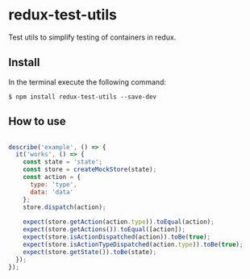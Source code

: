# redux-test-utils

Test utils to simplify testing of containers in redux.

## Install

In the terminal execute the following command:

```
$ npm install redux-test-utils --save-dev
```

## How to use

```js

describe('example', () => {
  it('works', () => {
    const state = 'state';
    const store = createMockStore(state);
    const action = {
      type: 'type',
      data: 'data'
    };
    store.dispatch(action);
    
    expect(store.getAction(action.type)).toEqual(action);
    expect(store.getActions()).toEqual([action]);
    expect(store.isActionDispatched(action)).toBe(true);
    expect(store.isActionTypeDispatched(action.type)).toBe(true);
    expect(store.getState()).toBe(state);
  });
});

```